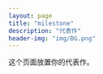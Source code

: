 ```yaml
---
layout: page
title: "milestone"
description: "代表作"
header-img: "img/BG.png"
---
```


这个页面放置你的代表作。






